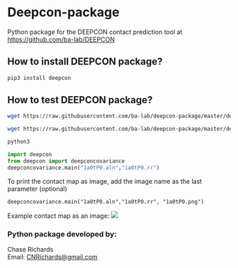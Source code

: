 # Deepcon-package
Python package for the DEEPCON contact prediction tool at https://github.com/ba-lab/DEEPCON

## How to install DEEPCON package?
```bash
pip3 install deepcon
```
## How to test DEEPCON package?
```bash
wget https://raw.githubusercontent.com/ba-lab/deepcon-package/master/deepcon/test/1a0tP0.aln
```
```bash
wget https://raw.githubusercontent.com/ba-lab/deepcon-package/master/deepcon/weights-rdd-covariance.hdf5
```
```bash
python3
```
```python
import deepcon
from deepcon import deepconcovariance
deepconcovariance.main("1a0tP0.aln","1a0tP0.rr")
```
To print the contact map as image, add the image name as the last parameter (optional)
```
deepconcovariance.main("1a0tP0.aln","1a0tP0.rr", "1a0tP0.png")
```
Example contact map as an image:
![](1a0tP0.png)

### Python package developed by:
Chase Richards<br/>
Email: CNRichards@gmail.com

